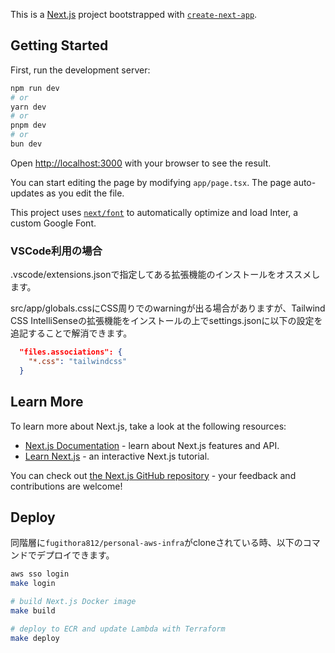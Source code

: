 This is a [Next.js](https://nextjs.org/) project bootstrapped with [`create-next-app`](https://github.com/vercel/next.js/tree/canary/packages/create-next-app).

## Getting Started

First, run the development server:

```bash
npm run dev
# or
yarn dev
# or
pnpm dev
# or
bun dev
```

Open [http://localhost:3000](http://localhost:3000) with your browser to see the result.

You can start editing the page by modifying `app/page.tsx`. The page auto-updates as you edit the file.

This project uses [`next/font`](https://nextjs.org/docs/basic-features/font-optimization) to automatically optimize and load Inter, a custom Google Font.

### VSCode利用の場合

.vscode/extensions.jsonで指定してある拡張機能のインストールをオススメします。

src/app/globals.cssにCSS周りでのwarningが出る場合がありますが、Tailwind CSS IntelliSenseの拡張機能をインストールの上でsettings.jsonに以下の設定を追記することで解消できます。

```json
  "files.associations": {
    "*.css": "tailwindcss"
  }
```

## Learn More

To learn more about Next.js, take a look at the following resources:

- [Next.js Documentation](https://nextjs.org/docs) - learn about Next.js features and API.
- [Learn Next.js](https://nextjs.org/learn) - an interactive Next.js tutorial.

You can check out [the Next.js GitHub repository](https://github.com/vercel/next.js/) - your feedback and contributions are welcome!

## Deploy

同階層に`fugithora812/personal-aws-infra`がcloneされている時、以下のコマンドでデプロイできます。

```bash
aws sso login
make login

# build Next.js Docker image
make build

# deploy to ECR and update Lambda with Terraform
make deploy
```
